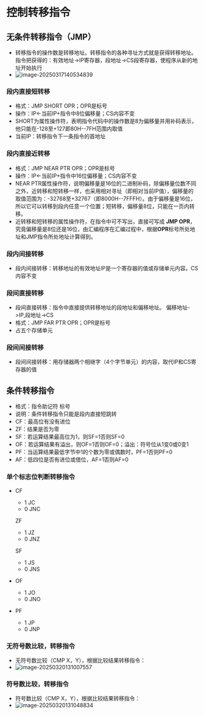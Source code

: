 # 控制转移指令

## 无条件转移指令（JMP）

* 转移指令的操作数是转移地址。转移指令的各种寻址方式就是获得转移地址。指令把获得的：有效地址->IP寄存器，段地址->CS段寄存器，使程序从新的地址开始执行
* ![image-20250317140534839](D:\study\lianxi\MyLearningDocuments\images\image-20250317140534839.png)

### 段内直接短转移

* 格式：JMP SHORT OPR；OPR是标号
* 操作：IP<-当前IP+指令中8位偏移量；CS内容不变
* SHORT为属性操作符，表明指令代码中的操作数是8为偏移量并用补码表示，他只能在-128至+127即80H--7FH范围内取值
* 当前IP：转移指令下一条指令的首地址

### 段内直接近转移

* 格式：JMP NEAR PTR OPR；OPR是标号
* 操作：IP<-当前IP+指令中16位偏移量；CS内容不变
* NEAR PTR属性操作符，说明偏移量是16位的二进制补码，除偏移量位数不同之外，近转移和短转移一样，也采用相对寻址（即相对当前IP值），偏移量的取值范围为：-32768至+32767（即8000H--7FFFH）。由于偏移量是16位，所以它可以转移到段内任意一个位置；短转移，偏移量8位，只能在一页内转移。
* 近转移和短转移的属性操作符，在指令中可不写出，直接可写成 **JMP OPR**，究竟偏移量是8位还是16位，由汇编程序在汇编过程中，根据**OPR**标号所处地址和JMP指令所处地址计算得到。

### 段内间接转移

* 段内间接转移：转移地址的有效地址IP是一个寄存器的值或存储单元内容。CS内容不变

### 段间直接转移

* 段间直接转移：指令中直接提供转移地址的段地址和偏移地址。
  偏移地址->IP,段地址->CS
* 格式：JMP FAR PTR OPR；OPR是标号
* 占五个存储单元

### 段间间接转移

* 段间间接转移：用存储器两个相继字（4个字节单元）的内容，取代IP和CS寄存器的值

## 条件转移指令

* 格式：指令助记符 标号
* 说明：条件转移指令只能是段内直接短跳转
* CF：最高位有没有进位
* ZF：结果是否为零
* SF：若运算结果最高位为1，则SF=1否则SF=0
* OF：若运算结果有溢出，则OF=1否则OF=0；溢出：符号位从1变0或0变1
* PF：当运算结果最低字节中1的个数为零或偶数时，PF=1否则PF=0
* AF：低四位是否有进位或借位，AF=1否则AF=0

### 单个标志位判断转移指令

* CF

  * 1 JC
  * 0 JNC

  ZF

  * 1 JZ
  * 0 JNZ

  SF

  * 1 JS
  * 0 JNS

* OF

  * 1 JO
  * 0 JNO

* PF

  * 1 JP
  * 0 JNP

### 无符号数比较，转移指令

* 无符号数比较（CMP X，Y），根据比较结果转移指令：
* ![image-20250320131007557](D:\study\lianxi\MyLearningDocuments\images\image-20250320131007557.png)

### 符号数比较，转移指令

* 符号数比较（CMP X，Y），根据比较结果转移指令：
* ![image-20250320131048834](D:\study\lianxi\MyLearningDocuments\images\image-20250320131048834.png)
